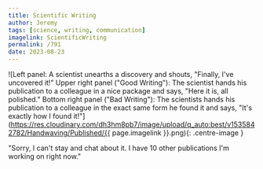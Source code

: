 ```yaml
---
title: Scientific Writing
author: Jeremy
tags: [science, writing, communication]
imagelink: ScientificWriting
permalink: /791
date: 2023-08-23
---
```


![Left panel: A scientist unearths a discovery and shouts, "Finally, I've uncovered it!" Upper right panel ("Good Writing"): The scientist hands his publication to a colleague in a nice package and says, "Here it is, all polished." Bottom right panel ("Bad Writing"): The scientists hands his publication to a colleague in the exact same form he found it and says, "It's exactly how I found it!"](https://res.cloudinary.com/dh3hm8pb7/image/upload/q_auto:best/v1535842782/Handwaving/Published/{{ page.imagelink }}.png){: .centre-image }

"Sorry, I can't stay and chat about it. I have 10 other publications I'm working on right now."
